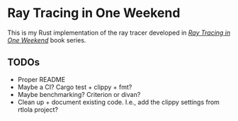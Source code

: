 # Ray Tracing in One Weekend
This is my Rust implementation of the ray tracer developed in [_Ray Tracing in One Weekend_](https://raytracing.github.io/) book series.

## TODOs
* Proper README
* Maybe a CI? Cargo test + clippy + fmt?
* Maybe benchmarking? Criterion or divan?
* Clean up + document existing code. I.e., add the clippy settings from rtlola project?
